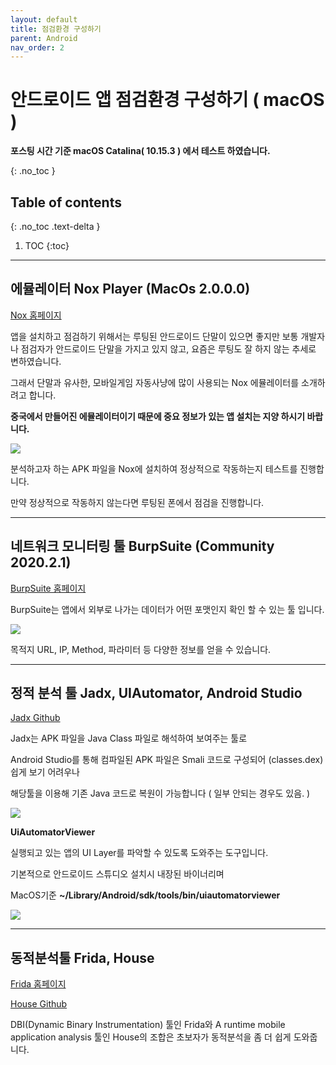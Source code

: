 ```yaml
---
layout: default
title: 점검환경 구성하기
parent: Android
nav_order: 2
---
```


# 안드로이드 앱 점검환경 구성하기 ( macOS )

**포스팅 시간 기준 macOS Catalina( 10.15.3 ) 에서 테스트 하였습니다.**

{: .no_toc }

## Table of contents
{: .no_toc .text-delta }

1. TOC
{:toc}

---

## 에뮬레이터 Nox Player (MacOs 2.0.0.0)

[Nox 홈페이지](https://www.bignox.com/)

앱을 설치하고 점검하기 위해서는 루팅된 안드로이드 단말이 있으면 좋지만
보통 개발자나 점검자가 안드로이드 단말을 가지고 있지 않고, 요즘은 루팅도 잘 하지 않는 추세로 변하였습니다.

그래서 단말과 유사한, 모바일게임 자동사냥에 많이 사용되는 Nox 에뮬레이터를 소개하려고 합니다.

**중국에서 만들어진 에뮬레이터이기 때문에 중요 정보가 있는 앱 설치는 지양 하시기 바랍니다.**

<img src='{{ "/assets/images/android/android_noxplayer1.png" | absolute_url }}'>

분석하고자 하는 APK 파일을 Nox에 설치하여 정상적으로 작동하는지 테스트를 진행합니다.

만약 정상적으로 작동하지 않는다면 루팅된 폰에서 점검을 진행합니다.

---

## 네트워크 모니터링 툴 BurpSuite (Community 2020.2.1)

[BurpSuite 홈페이지](https://portswigger.net/burp)

BurpSuite는 앱에서 외부로 나가는 데이터가 어떤 포맷인지 확인 할 수 있는 툴 입니다.

<img src='{{ "/assets/images/android/android_burp1.png" | absolute_url }}'>

목적지 URL, IP, Method, 파라미터 등 다양한 정보를 얻을 수 있습니다.

---

## 정적 분석 툴 Jadx, UIAutomator, Android Studio

[Jadx Github](https://github.com/skylot/jadx)

Jadx는 APK 파일을 Java Class 파일로 해석하여 보여주는 툴로

Android Studio를 통해 컴파일된 APK 파일은 Smali 코드로 구성되어 (classes.dex) 쉽게 보기 어려우나

해당툴을 이용해 기존 Java 코드로 복원이 가능합니다 ( 일부 안되는 경우도 있음. )

<img src='{{ "/assets/images/android/android_jadx1.png" | absolute_url }}'>

**UiAutomatorViewer**

실행되고 있는 앱의 UI Layer를 파악할 수 있도록 도와주는 도구입니다.

기본적으로 안드로이드 스튜디오 설치시 내장된 바이너리며

MacOS기준 **~/Library/Android/sdk/tools/bin/uiautomatorviewer**

<img src='{{ "/assets/images/android/android_uiviewer1.png" | absolute_url }}'>

---

## 동적분석툴 Frida, House 

[Frida 홈페이지](https://frida.re/)

[House Github](https://github.com/nccgroup/house)

DBI(Dynamic Binary Instrumentation) 툴인 Frida와 A runtime mobile application analysis 툴인 House의 조합은 초보자가 동적분석을 좀 더 쉽게 도와줍니다.